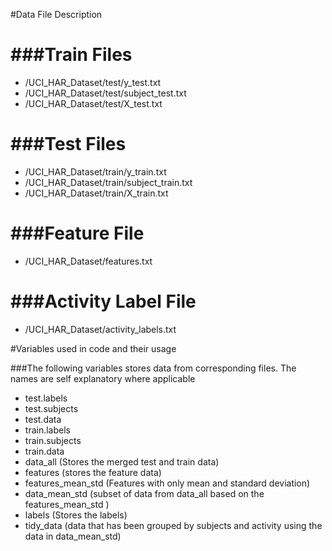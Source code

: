 #Data File Description

###Train Files
===========
- /UCI_HAR_Dataset/test/y_test.txt
- /UCI_HAR_Dataset/test/subject_test.txt
- /UCI_HAR_Dataset/test/X_test.txt


###Test Files
==========
- /UCI_HAR_Dataset/train/y_train.txt
- /UCI_HAR_Dataset/train/subject_train.txt
- /UCI_HAR_Dataset/train/X_train.txt

###Feature File
==========
- /UCI_HAR_Dataset/features.txt
 

###Activity Label File
==========
- /UCI_HAR_Dataset/activity_labels.txt


#Variables used in code and their usage

###The following variables stores data from corresponding files. The names are self explanatory where applicable
- test.labels 
- test.subjects
- test.data
- train.labels
- train.subjects
- train.data
- data_all (Stores the merged test and train data)
- features (stores the feature data)
- features_mean_std (Features with only mean and standard deviation)
- data_mean_std (subset of data from data_all based on the features_mean_std )
- labels (Stores the labels)
- tidy_data (data that has been grouped by subjects and activity using the data in data_mean_std)